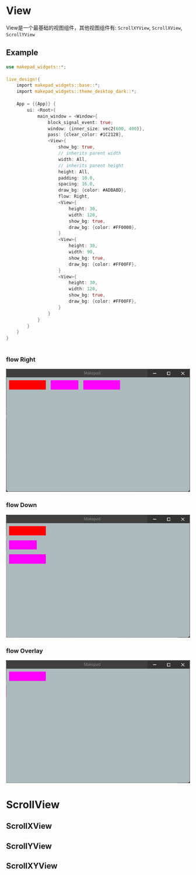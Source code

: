 # View

View是一个最基础的视图组件，其他视图组件有: `ScrollXYView`, `ScrollXView`, `ScrollYView`

## Example

```rust
use makepad_widgets::*;
       
live_design!{
    import makepad_widgets::base::*;
    import makepad_widgets::theme_desktop_dark::*; 
    
    App = {{App}} {
        ui: <Root>{
            main_window = <Window>{
                block_signal_event: true;
                window: {inner_size: vec2(600, 400)},
                pass: {clear_color: #1C2128},
                <View>{
                    show_bg: true,
                    // inherits parent width
                    width: All,
                    // inherits parent height
                    height: All,
                    padding: 10.0,
                    spacing: 16.0,
                    draw_bg: {color: #ADBABD},
                    flow: Right,
                    <View>{
                        height: 30,
                        width: 120,
                        show_bg: true,
                        draw_bg: {color: #FF0000},
                    }
                    <View>{
                        height: 30,
                        width: 90,
                        show_bg: true,
                        draw_bg: {color: #FF00FF},
                    }
                    <View>{
                        height: 30,
                        width: 120,
                        show_bg: true,
                        draw_bg: {color: #FF00FF},
                    }
                }
            }
        }
    }
}  
 
```

### flow Right
![](../../../static/widget/view_flow_right.png)
### flow Down
![](../../../static/widget/view_flow_down.png)
### flow Overlay
![](../../../static/widget/view_flow_overlay.png)

# ScrollView

## ScrollXView

## ScrollYView

## ScrollXYView
